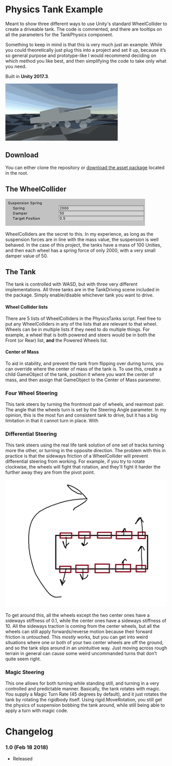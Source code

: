 # Physics Tank Example
Meant to show three different ways to use Unity's standard WheelCollider to create a driveable tank. The code is commented, and there are tooltips on all the parameters for the TankPhysics component. 

Something to keep in mind is that this is very much just an example. While you could theoretically just plug this into a project and set it up, because it’s so general purpose and prototype-like I would recommend deciding on which method you like best, and then simplifying the code to take only what you need.

Built in **Unity 2017.3**.

![screenshot](Screenshots/tankrolling.gif)

## Download

You can either clone the repository or [download the asset package](./PhysicsTankExample.unitypackage) located in the root.

## The WheelCollider

![screenshot](Screenshots/wheelsuspension.png)

WheelColliders are the secret to this. In my experience, as long as the suspension forces are in line with the mass value, the suspension is well behaved. In the case of this project, the tanks have a mass of 100 Unities, and then each wheel has a spring force of only 2000, with a very small damper value of 50.

## The Tank

The tank is controlled with WASD, but with three very different implementations. All three tanks are in the TankDriving scene included in the package. Simply enable/disable whichever tank you want to drive.

#### Wheel Collider lists

There are 5 lists of WheelColliders in the PhysicsTanks script. Feel free to put any WheelColliders in any of the lists that are relevant to that wheel. Wheels can be in multiple lists if they need to do multiple things. For example, a wheel that is both powered and steers would be in both the Front (or Rear) list, **and** the Powered Wheels list.

#### Center of Mass

To aid in stability, and prevent the tank from flipping over during turns, you can override where the center of mass of the tank is. To use this, create a child GameObject of the tank, position it where you want the center of mass, and then assign that GameObject to the Center of Mass parameter.

### Four Wheel Steering

This tank steers by turning the frontmost pair of wheels, and rearmost pair. The angle that the wheels turn is set by the Steering Angle parameter. In my opinion, this is the most fun and consistent tank to drive, but it has a big limitation in that it cannot turn in place. With 

### Differential Steering

This tank steers using the real life tank solution of one set of tracks turning more the other, or turning in the opposite direction. The problem with this in practice is that the sideways friction of a WheelCollider will prevent differential steering from working. For example, if you try to rotate clockwise, the wheels will fight that rotation, and they'll fight it harder the further away they are from the pivot point.

![screenshot](Screenshots/rotating.png)

To get around this, all the wheels except the two center ones have a sideways stiffness of 0.1, while the center ones have a sideways stiffness of 10. All the sideways traction is coming from the center wheels, but all the wheels can still apply forwards/reverse motion because their forward friction is untouched. This *mostly* works, but you can get into weird situations where one or both of your two center wheels are off the ground, and so the tank slips around in an unintuitive way. Just moving across rough terrain in general can cause some weird uncommanded turns that don’t quite seem right.

### Magic Steering

This one allows for both turning while standing still, and turning in a very controlled and predictable manner. Basically, the tank rotates with magic. You supply a Magic Turn Rate (45 degrees by default), and it just rotates the tank by rotating the rigidbody itself. Using rigid.MoveRotation, you still get the physics of suspension bobbing the tank around, while still being able to apply a turn with magic code.

# Changelog

### 1.0 (Feb 18 2018)

- Released